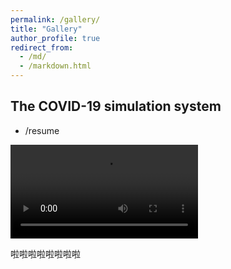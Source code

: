 ```yaml
---
permalink: /gallery/
title: "Gallery"
author_profile: true
redirect_from: 
  - /md/
  - /markdown.html
---
```


## The COVID-19 simulation system

  - /resume

<video src="C:\Users\DELL\Desktop\simulation_system_processing.MP4"></video>

啦啦啦啦啦啦啦啦

